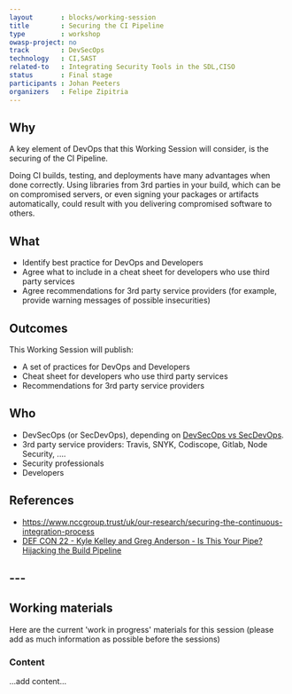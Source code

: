 ```yaml
---
layout       : blocks/working-session
title        : Securing the CI Pipeline
type         : workshop
owasp-project: no
track        : DevSecOps
technology   : CI,SAST
related-to   : Integrating Security Tools in the SDL,CISO
status       : Final stage
participants : Johan Peeters
organizers   : Felipe Zipitria
---
```

## Why

A key element of DevOps that this Working Session will consider, is the securing of the CI Pipeline.

Doing CI builds, testing, and deployments have many advantages when done correctly. Using libraries from 3rd parties in your build, which can be on compromised servers, or even signing your packages or artifacts automatically, could result with you delivering compromised software to others.

## What

- Identify best practice for DevOps and Developers
- Agree what to include in a cheat sheet for developers who use third party services
- Agree recommendations for 3rd party service providers (for example, provide warning messages of possible insecurities)

## Outcomes

This Working Session will publish:

- A set of practices for DevOps and Developers
- Cheat sheet for developers who use third party services
- Recommendations for 3rd party service providers 

## Who

* DevSecOps (or SecDevOps), depending on [DevSecOps vs SecDevOps](DevSecOps-vs-SecDevOps.md).
* 3rd party service providers: Travis, SNYK, Codiscope, Gitlab, Node Security, ....
* Security professionals
* Developers

## References

- https://www.nccgroup.trust/uk/our-research/securing-the-continuous-integration-process
- [DEF CON 22 - Kyle Kelley and Greg Anderson - Is This Your Pipe? Hijacking the Build Pipeline](https://www.youtube.com/watch?v=nBR7Kru6JX0)

## --- 

## Working materials

Here are the current 'work in progress' materials for this session (please add as much information as possible before the sessions)

### Content

...add content...
